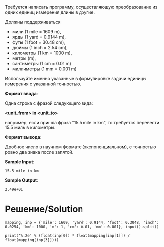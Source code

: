 Требуется написать программу, осуществляющую преобразование из одних единиц измерения длины в другие. 

Должны поддерживаться

- мили (1 mile = 1609 m), 
- ярды (1 yard = 0.9144 m), 
- футы (1 foot = 30.48 cm), 
- дюймы (1 inch = 2.54 cm), 
- километры (1 km = 1000 m), 
- метры (m), 
- сантиметры (1 cm = 0.01 m)
- миллиметры (1 mm = 0.001 m)

Используйте именно указанные в формулировке задачи единицы измерения с указанной точностью.

**Формат ввода**:

Одна строка с фразой следующего вида:

**<number> <unit_from> in <unit_to>**

например, если пришла фраза "15.5 mile in km", то требуется перевести 15.5 миль в километры.

**Формат вывода**:

Дробное число в научном формате (экспоненциальном), с точностью ровно два знака после запятой.

**Sample Input**:

`15.5 mile in km`

**Sample Output**:

`2.49e+01`

# Решение/Solution

```
mapping, inp = {'mile': 1609, 'yard': 0.9144, 'foot': 0.3048, 'inch': 0.0254, 'km': 1000, 'm': 1, 'cm': 0.01, 'mm': 0.001}, input().split()

print('%.2e' % (float(inp[0]) * float(mapping[inp[1]]) / float(mapping[inp[3]])))
```